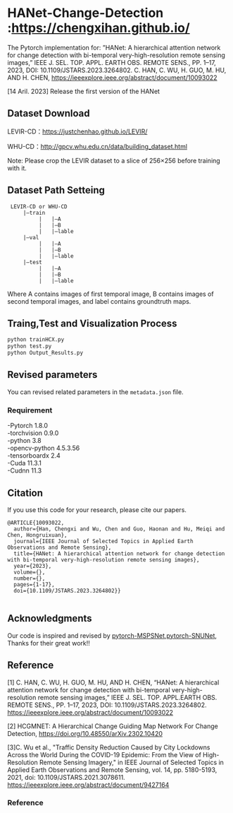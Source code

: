 
# HANet-Change-Detection :https://chengxihan.github.io/
The Pytorch implementation for:
”HANet: A hierarchical attention network for change detection with bi-temporal very-high-resolution remote sensing images,” IEEE J. SEL. TOP. APPL. EARTH OBS. REMOTE SENS., PP. 1–17, 2023, DOI: 10.1109/JSTARS.2023.3264802.
 C. HAN, C. WU, H. GUO, M. HU, AND H. CHEN, 
 https://ieeexplore.ieee.org/abstract/document/10093022

[14 Aril. 2023] Release the first version of the HANet

## Dataset Download   
 LEVIR-CD：https://justchenhao.github.io/LEVIR/  
 
 WHU-CD：http://gpcv.whu.edu.cn/data/building_dataset.html


 Note: Please crop the LEVIR dataset to a slice of 256×256 before training with it.  

## Dataset Path Setteing
```
 LEVIR-CD or WHU-CD  
     |—train  
          |   |—A  
          |   |—B  
          |   |—lable  
     |—val  
          |   |—A  
          |   |—B  
          |   |—lable  
     |—test  
          |   |—A  
          |   |—B  
          |   |—lable
  ```        
 Where A contains images of first temporal image, B contains images of second temporal images, and label contains groundtruth maps.  

## Traing,Test and Visualization Process   

```bash
python trainHCX.py 
python test.py 
python Output_Results.py
```

## Revised parameters 
 You can revised related parameters in the `metadata.json` file.  

### Requirement  

-Pytorch 1.8.0  
-torchvision 0.9.0  
-python 3.8  
-opencv-python  4.5.3.56  
-tensorboardx 2.4  
-Cuda 11.3.1  
-Cudnn 11.3  


## Citation 

 If you use this code for your research, please cite our papers.  

```
@ARTICLE{10093022,
  author={Han, Chengxi and Wu, Chen and Guo, Haonan and Hu, Meiqi and Chen, Hongruixuan},
  journal={IEEE Journal of Selected Topics in Applied Earth Observations and Remote Sensing}, 
  title={HANet: A hierarchical attention network for change detection with bi-temporal very-high-resolution remote sensing images}, 
  year={2023},
  volume={},
  number={},
  pages={1-17},
  doi={10.1109/JSTARS.2023.3264802}}


```
## Acknowledgments
 
 Our code is inspired and revised by [pytorch-MSPSNet](https://github.com/QingleGuo/MSPSNet-Change-Detection-TGRS),[pytorch-SNUNet](https://github.com/likyoo/Siam-NestedUNet), Thanks  for their great work!!  


## Reference  
[1] C. HAN, C. WU, H. GUO, M. HU, AND H. CHEN, 
“HANet: A hierarchical attention network for change detection with bi-temporal very-high-resolution remote sensing images,” IEEE J. SEL. TOP. APPL.EARTH OBS. REMOTE SENS., PP. 1–17, 2023, DOI: 10.1109/JSTARS.2023.3264802.
https://ieeexplore.ieee.org/abstract/document/10093022

[2] HCGMNET: A Hierarchical Change Guiding Map Network For Change Detection, https://doi.org/10.48550/arXiv.2302.10420

[3]C. Wu et al., "Traffic Density Reduction Caused by City Lockdowns Across the World During the COVID-19 Epidemic: From the View of High-Resolution Remote Sensing Imagery," in IEEE Journal of Selected Topics in Applied Earth Observations and Remote Sensing, vol. 14, pp. 5180-5193, 2021, doi: 10.1109/JSTARS.2021.3078611.
https://ieeexplore.ieee.org/abstract/document/9427164

### Reference

